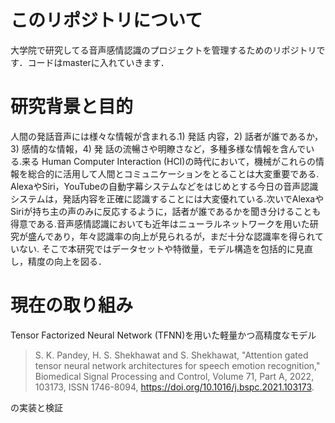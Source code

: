 # このリポジトリについて
大学院で研究してる音声感情認識のプロジェクトを管理するためのリポジトリです．コードはmasterに入れていきます．

# 研究背景と目的
人間の発話音声には様々な情報が含まれる.1) 発話 内容，2) 話者が誰であるか，3) 感情的な情報，4) 発 話の流暢さや明瞭さなど，多種多様な情報を含んでいる.来る Human Computer Interaction (HCI)の時代において，機械がこれらの情報を総合的に活用して人間とコミュニケーションをとることは大変重要である. AlexaやSiri，YouTubeの自動字幕システムなどをはじめとする今日の音声認識システムは，発話内容を正確に認識することには大変優れている.次いでAlexaやSiriが持ち主の声のみに反応するように，話者が誰であるかを聞き分けることも得意である.音声感情認識においても近年はニューラルネットワークを用いた研究が盛んであり，年々認識率の向上が見られるが，まだ十分な認識率を得られていない. そこで本研究ではデータセットや特徴量，モデル構造を包括的に見直し，精度の向上を図る．  

# 現在の取り組み

Tensor Factorized Neural Network (TFNN)を用いた軽量かつ高精度なモデル
> S. K. Pandey, H. S. Shekhawat and S. Shekhawat, "Attention gated tensor neural network architectures for speech emotion recognition," Biomedical Signal Processing and Control, Volume 71, Part A, 2022, 103173, ISSN 1746-8094, https://doi.org/10.1016/j.bspc.2021.103173.

の実装と検証

